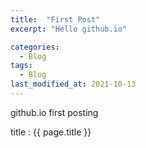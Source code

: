 ```yaml
---
title:  "First Post"
excerpt: "Hello github.io"

categories:
  - Blog
tags:
  - Blog
last_modified_at: 2021-10-13
---
```


github.io first posting

title : {{ page.title }}
